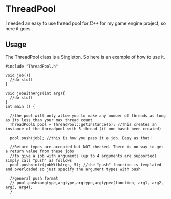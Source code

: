 # ThreadPool
I needed an easy to use thread pool for C++ for my game engine project, so here it goes.

## Usage
The ThreadPool class is a Singleton. So here is an example of how to use it.


```
#include "ThreadPool.h"

void job(){
  //do stuff
}

void jobWithArgs(int arg){
  //do stuff
}
int main () {
  
  //the pool will only allow you to make any number of threads as long as its less than your max thread count
  ThreadPool& pool = ThreadPool::getInstance(5); //This creates an instance of the threadpool with 5 thread (if one hasnt been created)
  
  pool.push(job); //this is how you pass it a job. Easy as that!
  
  //Return types are accepted but NOT checked. There is no way to get a return value from these jobs
  //to give a job with arguments (up to 4 arguments are supported) simply call "push" as follows
  pool.push<int>(jobWithArgs, 5); //the "push" function is templated and overloaded so just specify the argument types with push
  
  //general push format
  // pool.push<argtype,argtype,argtype,argtype>(function, arg1, arg2, arg3, arg4);
  }
```
